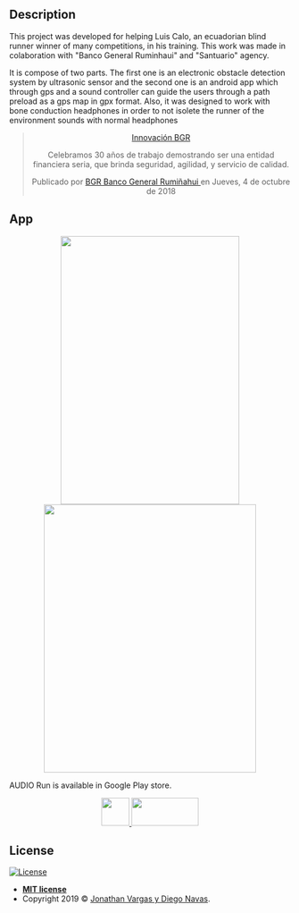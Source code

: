 ## Description

This project was developed for helping Luis Calo, an ecuadorian blind runner winner of many competitions, in his training. This work was made in colaboration with "Banco General Ruminhaui" and "Santuario" agency.

It is compose of two parts. The first one is an electronic obstacle detection system by ultrasonic sensor and the second one is an android app which through gps and a sound controller can guide the users through a path preload as a gps map in gpx format. Also, it was designed to work with bone conduction headphones in order to not isolete the runner of the environment sounds with normal headphones

<!-- Load Facebook SDK for JavaScript -->
<div id="fb-root"></div>
<script async defer src="https://connect.facebook.net/en_US/sdk.js#xfbml=1&version=v3.2"></script>

<div 
  class="fb-video" 
  data-href="https://www.facebook.com/BGRoficial/videos/181602816075274/" 
  data-width="800" 
  data-show-text="true"
  align="center">
    <blockquote 
    cite="https://developers.facebook.com/BGRoficial/videos/181602816075274/" class="fb-xfbml-parse-ignore">
        <a href="https://developers.facebook.com/BGRoficial/videos/181602816075274/">
          Innovación BGR
        </a>
        <p>
          Celebramos 30 años de trabajo demostrando ser una entidad financiera seria, que brinda seguridad, agilidad, y servicio de calidad.
        </p>
        Publicado por 
        <a href="https://www.facebook.com/BGRoficial/">
          BGR Banco General Rumiñahui
        </a> 
        en Jueves, 4 de octubre de 2018
    </blockquote>
</div>

## App

<p align="center">
  <img height="480" width="320" src="https://www.jonathanvargas.ml/wp-content/uploads/2019/03/AUDIORun4.png">

  <img height="480" width="380" src="https://www.jonathanvargas.ml/wp-content/uploads/2019/03/AUDIORun1.jpg">

</p>

<p align="center">

</p>

AUDIO Run is available in Google Play store.

<p align="center">
    <a href="https://play.google.com/store/apps/details?id=com.e.jona.randgo">
        <img height="50" width="50" src="https://www.jonathanvargas.ml/wp-content/uploads/2019/03/AudioRunlogo.png">
    </a>
    <a href="https://play.google.com/store/apps/details?id=com.e.jona.randgo">
      <img height="50" width="120" src="https://www.jonathanvargas.ml/wp-content/uploads/2019/03/google-play-badge.png">
    </a>
</p>


## License

[![License](http://img.shields.io/:license-mit-blue.svg?style=flat-square)](http://badges.mit-license.org)

- **[MIT license](http://opensource.org/licenses/mit-license.php)**
- Copyright 2019 © <a href="https://www.jonathanvargas.ml" target="_blank">Jonathan Vargas y Diego Navas</a>.

